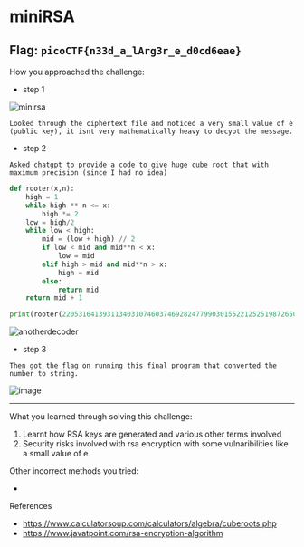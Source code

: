 # miniRSA
**Flag:** `picoCTF{n33d_a_lArg3r_e_d0cd6eae}`
---
How you approached the challenge:

- step 1

![minirsa](https://github.com/user-attachments/assets/06387e86-17bb-4d61-9092-112906790967)
```
Looked through the ciphertext file and noticed a very small value of e (public key), it isnt very mathematically heavy to decypt the message.
```

- step 2

```
Asked chatgpt to provide a code to give huge cube root that with maximum precision (since I had no idea) 
```
```python
def rooter(x,n):
    high = 1
    while high ** n <= x:
        high *= 2
    low = high/2
    while low < high:
        mid = (low + high) // 2
        if low < mid and mid**n < x:
            low = mid
        elif high > mid and mid**n > x:
            high = mid
        else:
            return mid
    return mid + 1

print(rooter(2205316413931134031074603746928247799030155221252519872650080519263755075355825243327515211479747536697517688468095325517209911688684309894900992899707504087647575997847717180766377832435022794675332132906451858990782325436498952049751141,3))
```
![anotherdecoder](https://github.com/user-attachments/assets/33e67b9f-c99e-439c-8fbc-aa3594c9ff58)

- step 3
```
Then got the flag on running this final program that converted the number to string.
```
![image](https://github.com/user-attachments/assets/eeb44f5e-a978-4046-90e2-b478f87b6965)

---

What you learned through solving this challenge:

1. Learnt how RSA keys are generated and various other terms involved 
2. Security risks involved with rsa encryption with some vulnaribilities like a small value of e

Other incorrect methods you tried:

-
References
- https://www.calculatorsoup.com/calculators/algebra/cuberoots.php
- https://www.javatpoint.com/rsa-encryption-algorithm

